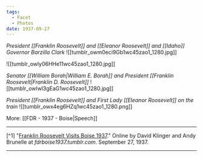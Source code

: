 ```yaml
---
tags:
  - Facet
  - Photos
date: 1937-09-27
---
```

*President [[Franklin Roosevelt]] and [[Eleanor Roosevelt]] and [[Idaho]] Governor Barzilla Clark*
![[tumblr_owm0eci9Gb1wc45zao1_1280.jpg]]

![[tumblr_owly06HHe11wc45zao1_1280.jpg]]

*Senator [[William Borah|William E. Borah]] and President [[Franklin Roosevelt|Franklin D. Roosevelt]]*
![[tumblr_owlwl3gEaG1wc45zao1_1280.jpg]]

*President [[Franklin Roosevelt]] and First Lady [[Eleanor Roosevelt]] on the train*
![[tumblr_owx4eg6HZq1wc45zao1_1280.png]]

More: [[FDR - 1937 - Boise|Speech]]

---

[^1] "[Franklin Roosevelt Visits Boise 1937](https://fdrboise1937.tumblr.com/)." Online by David Klinger and Andy Brunelle at *fdrboise1937.tumblr.com*. September 27, 1937.

---